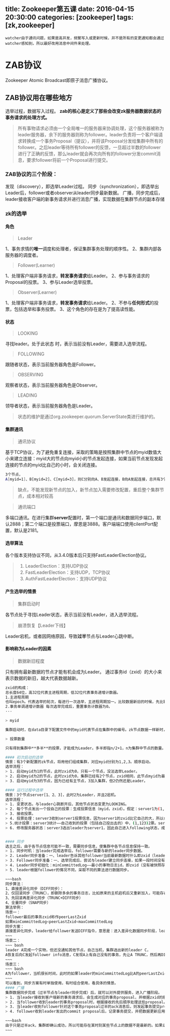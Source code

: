 title: Zookeeper第五课
date: 2016-04-15 20:30:00
categories: [zookeeper]
tags: [zk,zookeeper]
---

~~~
watcher由于通讯问题，如果是高并发，频繁写入或更新时候，并不是所有的变更通知都会通过watcher感知到，所以最好改用消息中间件来处理。
~~~

# ZAB协议
Zookeeper Atomic Broadcast即原子消息广播协议。

## ZAB协议用在哪些地方
选举过程，数据写入过程。
**zab的核心是定义了那些会改变zk服务器数据状态的事务请求的处理方式。**

> 所有事物请求必须由一个全局唯一的服务器来协调处理，这个服务器被称为leader服务器，余下的服务器则称为follower。leader负责将一个客户端请求转换成一个事务Proposal（提议），并将该Proposal分发给集群中所有的follower。之后leader等待所有follower的反馈，一旦超过半数的follower进行了正确的反馈，那么leader就会再次向所有的follower分发commit消息，要求follower将前一个Proposal进行提交。

<!--more-->
### ZAB协议的三个阶段：
发现（discovery），即选举Leader过程。
同步（synchronization），即选举出Leader后，follower或者observer从leader同步最新数据。
广播，同步完成后，leader接收客户端的新事务请求并进行消息广播，实现数据在集群节点的副本存储

###  zk的选举

#### 角色
> Leader

1、事务求情的**唯一**调度和处理者，保证集群事务处理的顺序性。
2、集群内部各服务器的调度者。

> Follower(Learner)

1、处理客户端非事务请求，**转发事务请求**给Leader。
2、参与事务请求的Proposal的投票。
3、参与Leader选举投票。

> Observer(Learner)

1、处理客户端非事务请求，**转发事务请求**给Leader。
2、不参与**任何形式**的投票，包括选举和事务投票。
3、这个角色的存在是为了提高读性能。

#### 状态
> LOOKING

寻找leader。处于此状态 时，表示当前没有Leader，需要进入选举流程。
> FOLLOWING

跟随者状态，表示当前服务器角色是Follower。
> OBSERVING

观察者状态，表示当前服务器角色是Observer。
>LEADING

领导者状态，表示当前服务器角色是Leader。

> 状态的维护是通过org.zookeeper.quorum.ServerState类进行维护的。

#### 集群通讯

> 通讯协议

基于TCP协议，为了避免重复连接，采取的策略是按照集群中节点的myid数值大小来建立连接：myid大的节点向myid小的节点发起连接，如果当前节点发现发起连接的节点的myid比自己的小时，会关闭连接。
```bash
3个节点，
A[myid=1]、B[myid=2]、C[myid=3]，则C分别向A、B发起连接，B向A发起连接，总共有3个连接。
```

>  缺点，不能发现新节点的加入，新节点加入需要修改配置，重启整个集群节点，成本相对较高

> 通讯端口

多端口通讯。在进行集群**server**配置时，第一个端口是通讯和数据同步端口，默认2888；第二个端口是投票端口，摩恩是3888。客户端端口使用cilentPort配置，默认是2181。

#### 选举算法
各个版本支持协议不同，从3.4.0版本后只支持FastLeaderElection协议。
> 1. LeaderElection：支持UDP协议
> 2. FastLeaderElection：支持UDP，TCP协议
> 3. AuthFastLeaderElection：支持UDP协议

#### 产生选举的情景
> 集群启动时

各节点处于寻找Leader状态，表示当前没有Leader，进入选举流程。
> 崩溃恢复【Leader下线】

Leader宕机，或者因网络原因，导致**过半**节点与Leader心跳中断。

#### 影响称为Leader的因素
> 数据新旧程度

只有拥有最新数据的节点才能有机会成为Leader。
通过事务id（zxid）的大小来表示数据的新旧，越大代表数据越新。
```bash
zxid的构成：
总长度64位，高32位代表主进程周期，低32位代表事务递增计数器。
1.主进程周期
也叫epoch。代表选举的轮次，每进行一次选举，主进程周期加一。比较数据新旧的时候，先比较epoch的大小。
2.事务单调递增计数器 每次选举完成后，重置事务计数器为0。
···

> myid

集群启动时，在data目录下配置文件中的myid代表节点在集群中的编号。zk节点数据一样新时，myid越大成为Leader的机会越大。当集群中已有Leader时，新加入的节点不会影响原来的集群。

> 投票数量

只有得到集群中**多半**的投票，才能成为Leader。多半即指n/2+1，n为集群中节点的数量。

#### 初次启动的选举
情景：有3个新配置的zk节点，将用他们组成集群，对应myid分别为1,2,3。顺序启动。
选举流程：
> 1. 启动myid为1的节点，此时zxid为0，只有一个节点，没法选举Leader。
> 2. 启动myid为2的节点，此时zxid为0，集群已经有2个节点，zxid相同，此节点myid为最大，此节点成为Leader。
> 3. 启动myid为3的节点，因为已经有主节点，3加入集群，但2仍然还是Leader。

#### 运行过程中选举
情景：3个节点server[1、2、3]，此时2为Leader，并且2宕机。
选举流程：
> 1. 变更状态。与leader心跳断开后，其他节点状态变更为LOOKING。
> 2. 每个节点发出一个投自己的投票：生成投票信息（myid，zxid）。假定：server1为(1,123)，server3为(2,122)；server1发给server3，server3发给server1。
> 3. 接收投票。
> 4. 投票处理：server3收到server1投票信息，因为server1的zxid比它自己的大，所以server3修改自己的投票信息为(1,123)，再次发起投票，发送给server1。server1收到server3的投票，因为123大于122，因此不再发起投票。
> 5.统计投票：server3统计——自己收到的投票（包括自己投出去的）中，(1,123)2票。server1统计——自己收到的投票（包括自己投的）中，（1,123）是2票。
> 6. 修改服务器状态：server3选出leader为server1，因此自己进入following状态，成为follower。server1选出的leader是server1，即自己，因此自己进入leading状态，成为新leader。


#### 同步
选主之后，由于各节点信息可能不一致，需要同步信息，使集群中各节点信息保持一致。
> 1. 同步时机：当leader完成选举后，follower需要与新的leader同步数据。
> 2. Leader同步准备：一、leader告诉其他follower当前最新数据时什么即zxid（leader构建一个newleader包，包中包含当前最大zxid，发送给所有的follower和observer）。二、leader给每个follower创建一个线程LearnerHandler来负责处理每个follower的数据同步请求，同事主线程开始阻塞，只有超过一半的follower同步完成，同步过程才完成，leader才能成为正真的leader，解除阻塞。
> 3. Follower同步准备：一、选举完成后，尝试与leader建立同步连接，如果一段时间没有连接上就报错，重新回到选举状态。二、向Leader放FOLLOWERINFO封包，带上follower自己最大的zxid。
> 4. Leader同步初始化：minCommittedLog——最小的事物日志id，即zxid（没有被快照存储的日志文件的第一条，每次快照存储完，会重新生成一个事务日志文件）。maxCommittedLog——事务日志中最大的事务，即zxid。
> 5. leader根据follower的情况不同，采取不同的算法进行数据同步。

~~~bash
同步算法：
1、直接差异化同步（DIFF同步）：
2、仅回滚同步（TRUNC），即删除多余的事务日志，比如原来的主机宕机后又重新加入，可能存在它自己写入提交但是别的节点还没来得及提交的。
3、先回滚再差异化同步（TRUNC+DIFF同步）
4、全量同步（SNAP同步）
算法举例：
场景一：
follower最后的事务zxid称作peerLastZxid
如果minCommittedLog<peerLastZxid<maxCommittedLog
同步方案：
直接差异化同步。leader给follower发送DIFF指令，意思是：进入差异化数据同步阶段，leader会把proposal同步给follower。实际同步工程会先发数据修改proposal，然后再发送COMMIT指令数据包。
~~~
场景二：
~~~ bash
leader A完成一个实物，但还没通知其他节点，自己当机，集群选出新的leader C，
A恢复后向C发起follower info消息，C发现A上有自己没有的事务，先让A TRUNC，然后再DIFF同步。
~~~
场景三：
~~~ bash
A为follower，当机很长时间，此时的如果leader的minCommittedLog比A的peerLastZxid还要大，则采用全量同步。
~~~
可以看到，同步方案有时单独使用，有时组合使用，看具体的情景。
#### 广播
集群数据同步完成（过半节点与leader同步完成）后，就可以对外提供服务，进入广播阶段。
> 1. 当leader接收到客户端新的事务请求后，会生成对应的事务proposal，并根据zxid的顺序向所有的follower发起提案，即发起proposal。
> 2. 当follower收到leader的事务proposal时，根据接收的先后顺序处理这些proposal。
> 3. 当leader收到follower针对这个事务proposal过半的ack消息后，则发起事务提交proposal。
> 4. follower收到leader发出的commit proposal后，记录事务提交，并把数据更新应用到内存数据库。

~~~bash
由于只是过半ack，集群即确认成功，所以可能存在某时刻某些节点上的数据不是最新的。如果业务上需要确定读取到的数据时最新的，那么需要在读取之前调用sync方法进行集群内节点的数据同步。
~~~
